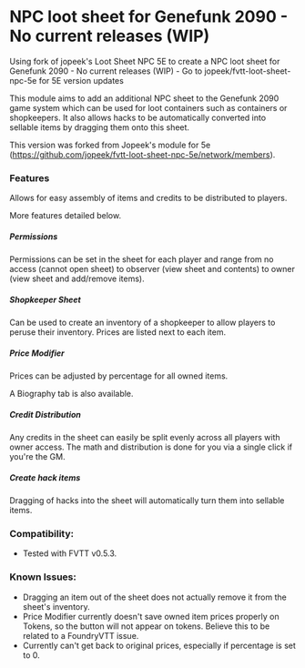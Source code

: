 # NPC loot sheet for Genefunk 2090 - No current releases (WIP)

Using fork of jopeek's Loot Sheet NPC 5E to create a NPC loot sheet for Genefunk 2090 - No current releases (WIP) - Go to jopeek/fvtt-loot-sheet-npc-5e for 5E version updates

This module aims to add an additional NPC sheet to the Genefunk 2090 game system which can be used for loot containers such as containers or shopkeepers. It also allows hacks to be automatically converted into sellable items by dragging them onto this sheet. 

This version was forked from Jopeek's module for 5e (https://github.com/jopeek/fvtt-loot-sheet-npc-5e/network/members). 

### Features

Allows for easy assembly of items and credits to be distributed to players.

More features detailed below.

##### Permissions
Permissions can be set in the sheet for each player and range from no access (cannot open sheet) to observer (view sheet and contents) to owner (view sheet and add/remove items).

##### Shopkeeper Sheet
Can be used to create an inventory of a shopkeeper to allow players to peruse their inventory. Prices are listed next to each item.

##### Price Modifier
Prices can be adjusted by percentage for all owned items.

A Biography tab is also available.

##### Credit Distribution
Any credits in the sheet can easily be split evenly across all players with owner access. The math and distribution is done for you via a single click if you're the GM.

##### Create hack items
Dragging of hacks into the sheet will automatically turn them into sellable items.

### Compatibility:
- Tested with FVTT v0.5.3.

### Known Issues:
- Dragging an item out of the sheet does not actually remove it from the sheet's inventory.
- Price Modifier currently doesn't save owned item prices properly on Tokens, so the button will not appear on tokens. Believe this to be related to a FoundryVTT issue. 
- Currently can't get back to original prices, especially if percentage is set to 0.
